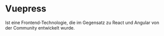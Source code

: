 # Vuepress

Ist eine Frontend-Technologie, die im Gegensatz zu React und Angular von der Community entwickelt wurde.